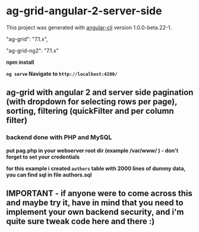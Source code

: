 # ag-grid-angular-2-server-side

This project was generated with [angular-cli](https://github.com/angular/angular-cli) version 1.0.0-beta.22-1.

"ag-grid": "7.1.x",

"ag-grid-ng2": "7.1.x"

**npm install**

**`ng serve` Navigate to `http://localhost:4200/`**

## **ag-grid with angular 2 and server side pagination (with dropdown for selecting rows per page), sorting, filtering (quickFilter and per column filter)**

### backend done with PHP and MySQL
**put pag.php in your webserver root dir (example /var/www/ ) - don't forget to set your credentials**

**for this example i created `authors` table with 2000 lines of dummy data, you can find sql in file authors.sql**



## IMPORTANT - if anyone were to come across this and maybe try it, have in mind that you need to implement your own backend security, and i'm quite sure tweak code here and there :)
